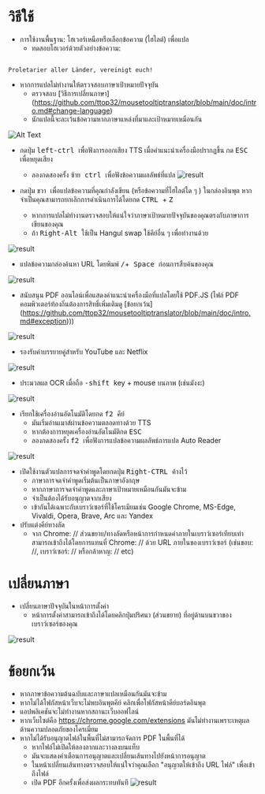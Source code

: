 # วิธีใช้


- การใช้งานพื้นฐาน: โฮเวอร์เหนือหรือเลือกข้อความ (ไฮไลต์) เพื่อแปล
  - ทดสอบโฮเวอร์ด้วยตัวอย่างข้อความ:
```console

Proletarier aller Länder, vereinigt euch!

```

  - หากการแปลไม่ทำงานให้ตรวจสอบภาษาเป้าหมายปัจจุบัน
    - ตรวจสอบ [วิธีการเปลี่ยนภาษา] (https://github.com/ttop32/mousetooltiptranslator/blob/main/doc/intro.md#change-language)
    - นักแปลนี้จะละเว้นข้อความหากภาษาแหล่งที่มาและเป้าหมายเหมือนกัน


![Alt Text](/doc/reagre.gif)



- กดปุ่ม <kbd> left-ctrl </kbd> เพื่อฟังการออกเสียง TTS เมื่อคำแนะนำเครื่องมือปรากฏขึ้น กด <kbd> ESC </kbd> เพื่อหยุดเสียง
  - ลองกดสองครั้ง <kbd> ซ้าย ctrl </kbd> เพื่อฟังข้อความผลลัพธ์ที่แปล
![result](/doc/20.gif)



- กดปุ่ม <kbd> ขวา </kbd> เพื่อแปลข้อความที่คุณกำลังเขียน (หรือข้อความที่ไฮไลต์ใด ๆ ) ในกล่องอินพุต หากจำเป็นคุณสามารถยกเลิกการดำเนินการได้โดยกด <kbd> CTRL </kbd> + <kbd> Z </kbd>
  - หากการแปลไม่ทำงานตรวจสอบให้แน่ใจว่าภาษาเป้าหมายปัจจุบันของคุณตรงกับภาษาการเขียนของคุณ
  - ถ้า <kbd> Right-Alt </kbd> ใช้เป็น Hangul swap
ใช้คีย์อื่น ๆ เพื่อทำงานด้วย


![result](/doc/11.gif)



- แปลข้อความกล่องค้นหา URL โดยพิมพ์ <kbd>/</kbd>+<kbd> Space </kbd> ก่อนการสืบค้นของคุณ


![result](/doc/21.gif)



- สนับสนุน PDF ออนไลน์เพื่อแสดงคำแนะนำเครื่องมือที่แปลโดยใช้ PDF.JS (ไฟล์ PDF คอมพิวเตอร์ท้องถิ่นต้องการสิทธิ์เพิ่มเติมดู [ข้อยกเว้น] (https://github.com/ttop32/mousetooltiptranslator/blob/main/doc/intro.md#exception)))


![result](/doc/12.gif)



- รองรับคำบรรยายคู่สำหรับ YouTube และ Netflix


![result](/doc/16.gif)



- ประมวลผล OCR เมื่อถือ <kbd>-shift </kbd> key + mouse บนภาพ (เช่นมังงะ)


![result](/doc/15.gif)



- เรียกใช้เครื่องอ่านอัตโนมัติโดยกด <kbd> f2 </kbd> คีย์
  - มันเริ่มอ่านเมาส์ผ่านข้อความตลอดทางด้วย TTS
  - หากต้องการหยุดเครื่องอ่านอัตโนมัติกด <kbd> ESC </kbd>
  - ลองกดสองครั้ง <kbd> f2 </kbd> เพื่อฟังการแปลข้อความผลลัพธ์การแปล Auto Reader


![result](/doc/30.gif)



- เปิดใช้งานตัวแปลการจดจำคำพูดโดยกดปุ่ม <kbd> Right-CTRL </kbd> ค้างไว้
  - ภาษาการจดจำคำพูดเริ่มต้นเป็นภาษาอังกฤษ
  - หากภาษาการจดจำคำพูดและภาษาเป้าหมายเหมือนกันมันจะข้าม
  - จำเป็นต้องได้รับอนุญาตจากเสียง
  - เข้ากันได้เฉพาะกับเบราว์เซอร์ที่ใช้โครเมียมเช่น Google Chrome, MS-Edge, Vivaldi, Opera, Brave, Arc และ Yandex
- ปรับแต่งคีย์ทางลัด
  - จาก Chrome: // ส่วนขยาย/ทางลัดหรือหน้าการกำหนดค่าภายในเบราว์เซอร์เทียบเท่าสามารถเข้าถึงได้โดยการแทนที่ Chrome: // ด้วย URL ภายในของเบราว์เซอร์ (เช่นขอบ: //, เบราว์เซอร์: // หรือกล้าหาญ: // etc)
# เปลี่ยนภาษา
- เปลี่ยนภาษาปัจจุบันในหน้าการตั้งค่า
  - หน้าการตั้งค่าสามารถเข้าถึงได้โดยคลิกปุ่มปริศนา (ส่วนขยาย) ที่อยู่ด้านบนขวาของเบราว์เซอร์ของคุณ


![result](/doc/14.gif)





# ข้อยกเว้น


- หากภาษาข้อความต้นฉบับและภาษาแปลเหมือนกันมันจะข้าม
- หากไม่ได้โฟกัสหน้าเว็บจะไม่พบอินพุตคีย์
คลิกเพื่อโฟกัสหน้าคีย์บอร์ดอินพุต
- แอปพลิเคชันจะไม่ทำงานหากสถานะเว็บออฟไลน์
- หากเว็บไซต์คือ <https://chrome.google.com/extensions> มันไม่ทำงานเพราะเหตุผลด้านความปลอดภัยของโครเมี่ยม
- หากไม่ได้รับอนุญาตไฟล์ในพื้นที่ไม่สามารถจัดการ PDF ในพื้นที่ได้
  - หากไฟล์ไม่เปิดให้ลองลากและวางลงบนแท็บ
  - มันจะแสดงคำเตือนการอนุญาตและเปลี่ยนเส้นทางไปยังหน้าการอนุญาต
  - ในหน้าเปลี่ยนเส้นทางตรวจสอบให้แน่ใจว่าคุณเลือก "อนุญาตให้เข้าถึง URL ไฟล์" เพื่อเข้าถึงไฟล์
  - เปิด PDF อีกครั้งเพื่อส่งผลกระทบทันที
![result](/doc/10.gif)
